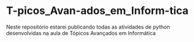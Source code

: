 # T-picos_Avan-ados_em_Inform-tica
Neste repositório estarei publicando todas as atividades de python desenvolvidas na aula de Tópicos Avançados em Informática
